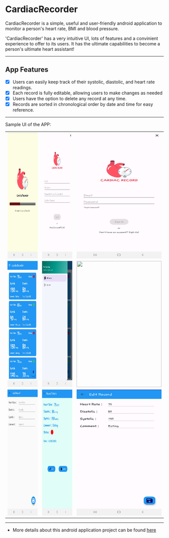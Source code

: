 # CardiacRecorder
CardiacRecorder is a simple, useful and user-friendly android application to monitor a person's heart rate, BMI and blood pressure. 

'CardiacRecorder' has a very intuitive UI, lots of features and a convinient experience to offer to its users. It has the ultimate capabilities to become a person's ultimate heart assistant!
<hr>

## App Features

- [x] Users can easily keep track of their systolic, diastolic, and heart rate readings.
- [x] Each record is fully editable, allowing users to make changes as needed
- [x] Users have the option to delete any record at any time.
- [x] Records are sorted in chronological order by date and time for easy reference.
<hr>

Sample UI of the APP:<br>

<table>
  <tr> 
    <td><img src = "https://github.com/ibnesina/CardiacRecorder/blob/master/CardiacRecorder%20UI/app_ui_1.jpg" height = "400px" width="270px"/></td>
    <td> <img src = "https://github.com/ibnesina/CardiacRecorder/blob/master/CardiacRecorder%20UI/app_ui_7.jpeg" height = "400px" width="270px" /> </td>
    <td> <img src = "https://github.com/ibnesina/CardiacRecorder/blob/master/CardiacRecorder%20UI/app_ui_8.jpeg" height = "400px" width="270px" /> </td>
  </tr>
  <tr> 
    <td><img src = "https://github.com/ibnesina/CardiacRecorder/blob/master/CardiacRecorder%20UI/app_ui_2.jpg" height = "400px" width="270px"/></td>
    <td> <img src = "https://github.com/ibnesina/CardiacRecorder/blob/master/CardiacRecorder%20UI/app_ui_3.jpg" height = "400px" width="270px" /> </td>
    <td> <img src = "https://github.com/ibnesina/CardiacRecorder/blob/master/CardiacRecorder%20UI/app_ui_9.jpg" height = "400px" width="270px" /> </td>
  </tr>
  <tr> 
    <td><img src = "https://github.com/ibnesina/CardiacRecorder/blob/master/CardiacRecorder%20UI/app_ui_6.jpg" height = "400px" width="270px"/></td>
    <td> <img src = "https://github.com/ibnesina/CardiacRecorder/blob/master/CardiacRecorder%20UI/app_ui_4.jpg" height = "400px" width="270px" /> </td>
    <td> <img src = "https://github.com/ibnesina/CardiacRecorder/blob/master/CardiacRecorder%20UI/app_ui_5.jpg" height = "400px" width="270px" /> </td>
  </tr>

</table>
<hr>

* More details about this android application project can be found <a href="https://github.com/ibnesina/CardiacRecorder/wiki">here</a>

